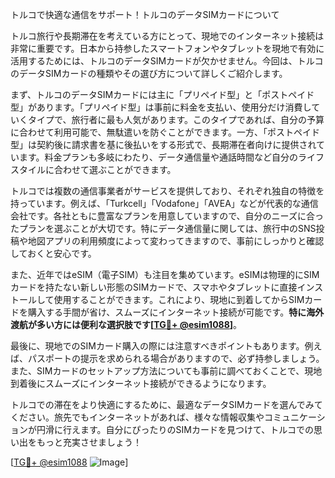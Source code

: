 トルコで快適な通信をサポート！トルコのデータSIMカードについて

トルコ旅行や長期滞在を考えている方にとって、現地でのインターネット接続は非常に重要です。日本から持参したスマートフォンやタブレットを現地で有効に活用するためには、トルコのデータSIMカードが欠かせません。今回は、トルコのデータSIMカードの種類やその選び方について詳しくご紹介します。

まず、トルコのデータSIMカードには主に「プリペイド型」と「ポストペイド型」があります。「プリペイド型」は事前に料金を支払い、使用分だけ消費していくタイプで、旅行者に最も人気があります。このタイプであれば、自分の予算に合わせて利用可能で、無駄遣いを防ぐことができます。一方、「ポストペイド型」は契約後に請求書を基に後払いをする形式で、長期滞在者向けに提供されています。料金プランも多岐にわたり、データ通信量や通話時間など自分のライフスタイルに合わせて選ぶことができます。

トルコでは複数の通信事業者がサービスを提供しており、それぞれ独自の特徴を持っています。例えば、「Turkcell」「Vodafone」「AVEA」などが代表的な通信会社です。各社ともに豊富なプランを用意していますので、自分のニーズに合ったプランを選ぶことが大切です。特にデータ通信量に関しては、旅行中のSNS投稿や地図アプリの利用頻度によって変わってきますので、事前にしっかりと確認しておくと安心です。

また、近年ではeSIM（電子SIM）も注目を集めています。eSIMは物理的にSIMカードを持たない新しい形態のSIMカードで、スマホやタブレットに直接インストールして使用することができます。これにより、現地に到着してからSIMカードを購入する手間が省け、スムーズにインターネット接続が可能です。**特に海外渡航が多い方には便利な選択肢です[[TG💪+ @esim1088](https://t.me/s/esim1088)]**。

最後に、現地でのSIMカード購入の際には注意すべきポイントもあります。例えば、パスポートの提示を求められる場合がありますので、必ず持参しましょう。また、SIMカードのセットアップ方法についても事前に調べておくことで、現地到着後にスムーズにインターネット接続ができるようになります。

トルコでの滞在をより快適にするために、最適なデータSIMカードを選んでみてください。旅先でもインターネットがあれば、様々な情報収集やコミュニケーションが円滑に行えます。自分にぴったりのSIMカードを見つけて、トルコでの思い出をもっと充実させましょう！

[[TG💪+ @esim1088](https://t.me/s/esim1088) ![Image](https://i.postimg.cc/Y0z9fWf4/image.png)]